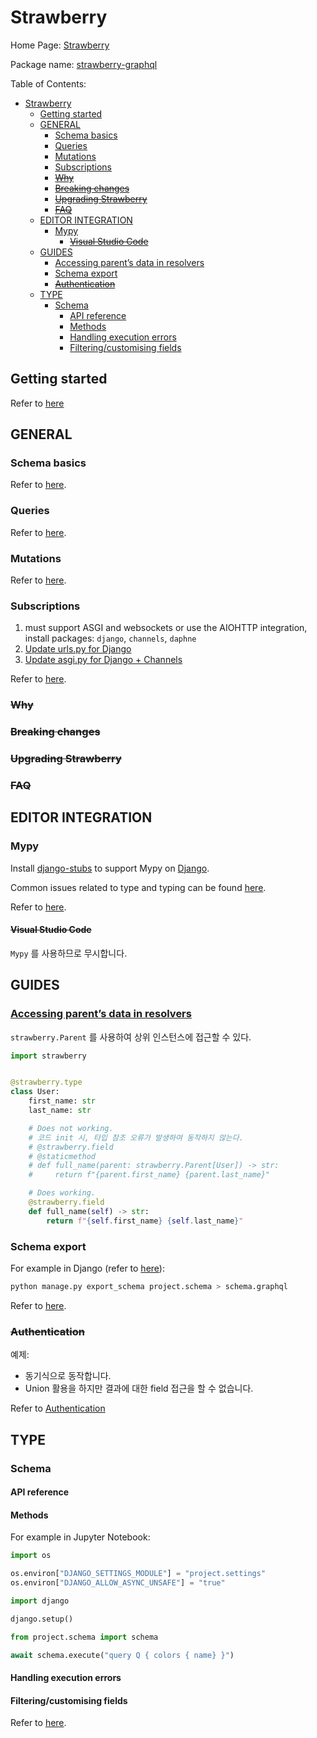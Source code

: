 # Strawberry

Home Page: [Strawberry](https://strawberry.rocks/)

Package name: [strawberry-graphql](https://github.com/strawberry-graphql/strawberry)

Table of Contents:

- [Strawberry](#strawberry)
  - [Getting started](#getting-started)
  - [GENERAL](#general)
    - [Schema basics](#schema-basics)
    - [Queries](#queries)
    - [Mutations](#mutations)
    - [Subscriptions](#subscriptions)
    - [~~Why~~](#why)
    - [~~Breaking changes~~](#breaking-changes)
    - [~~Upgrading Strawberry~~](#upgrading-strawberry)
    - [~~FAQ~~](#faq)
  - [EDITOR INTEGRATION](#editor-integration)
    - [Mypy](#mypy)
      - [~~Visual Studio Code~~](#visual-studio-code)
  - [GUIDES](#guides)
    - [Accessing parent’s data in resolvers](#accessing-parents-data-in-resolvers)
    - [Schema export](#schema-export)
    - [~~Authentication~~](#authentication)
  - [TYPE](#type)
    - [Schema](#schema)
      - [API reference](#api-reference)
      - [Methods](#methods)
      - [Handling execution errors](#handling-execution-errors)
      - [Filtering/customising fields](#filteringcustomising-fields)

## Getting started

Refer to [here](https://strawberry.rocks/docs/)

## GENERAL

### Schema basics

Refer to [here](https://strawberry.rocks/docs/general/schema-basics).

### Queries

Refer to [here](https://strawberry.rocks/docs/general/queries).

### Mutations

Refer to [here](https://strawberry.rocks/docs/general/mutations).

### Subscriptions

1. must support ASGI and websockets or use the AIOHTTP integration, install packages: `django`, `channels`, `daphne`
2. [Update urls.py for Django](https://strawberry.rocks/docs/integrations/django)
3. [Update asgi.py for Django + Channels](https://strawberry.rocks/docs/general/subscriptions#django--channels)

Refer to [here](https://strawberry.rocks/docs/general/subscriptions).

### ~~Why~~

### ~~Breaking changes~~

### ~~Upgrading Strawberry~~

### ~~FAQ~~

## EDITOR INTEGRATION

### Mypy

Install [django-stubs](https://github.com/typeddjango/django-stubs) to support Mypy on [Django](https://www.djangoproject.com/).

Common issues related to type and typing can be found [here](https://mypy.readthedocs.io/en/stable/common_issues.html).

Refer to [here](https://strawberry.rocks/docs/editors/mypy).

#### ~~Visual Studio Code~~

`Mypy` 를 사용하므로 무시합니다.

## GUIDES

### [Accessing parent’s data in resolvers](https://strawberry.rocks/docs/guides/accessing-parent-data)

`strawberry.Parent` 를 사용하여 상위 인스턴스에 접근할 수 있다.

```python
import strawberry


@strawberry.type
class User:
    first_name: str
    last_name: str

    # Does not working.
    # 코드 init 시, 타입 참조 오류가 발생하여 동작하지 않는다.
    # @strawberry.field
    # @staticmethod
    # def full_name(parent: strawberry.Parent[User]) -> str:
    #     return f"{parent.first_name} {parent.last_name}"

    # Does working.
    @strawberry.field
    def full_name(self) -> str:
        return f"{self.first_name} {self.last_name}"
```

### Schema export

For example in Django (refer to [here](https://github.com/strawberry-graphql/strawberry-django/pull/299)):

```bash
python manage.py export_schema project.schema > schema.graphql
```

Refer to [here](https://strawberry.rocks/docs/guides/schema-export).

### ~~Authentication~~

예제:

- 동기식으로 동작합니다.
- Union 활용을 하지만 결과에 대한 field 접근을 할 수 없습니다.

Refer to [Authentication](https://strawberry.rocks/docs/guides/authentication)

## TYPE

### Schema

#### API reference

#### Methods

For example in Jupyter Notebook:

```python
import os

os.environ["DJANGO_SETTINGS_MODULE"] = "project.settings"
os.environ["DJANGO_ALLOW_ASYNC_UNSAFE"] = "true"

import django

django.setup()

from project.schema import schema

await schema.execute("query Q { colors { name} }")
```

#### Handling execution errors

#### Filtering/customising fields

Refer to [here](https://strawberry.rocks/docs/types/schema).
